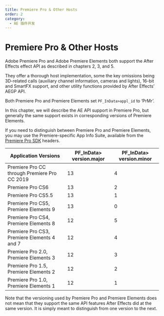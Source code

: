 ```yaml
---
title: Premiere Pro & Other Hosts
order: 2
category:
  - AE 插件开发
---
```


# Premiere Pro & Other Hosts

Adobe Premiere Pro and Adobe Premiere Elements both support the After Effects effect API as described in chapters 2, 3, and 5.

They offer a thorough host implementation, some the key omissions being 3D-related calls (auxiliary channel information, cameras and lights), 16-bit and SmartFX support, and other utility functions provided by After Effects’ AEGP API.

Both Premiere Pro and Premiere Elements set `PF_InData>appl_id` to ‘PrMr’.

In this chapter, we will describe the AE API support in Premiere Pro, but generally the same support exists in corresponding versions of Premiere Elements.

If you need to distinguish between Premiere Pro and Premiere Elements, you may use the Premiere-specific App Info Suite, available from the [Premiere Pro SDK](http://ppro-plugin-sdk.aenhancers.com) headers.

| **Application Versions**                     | **PF_InData> version.major** | **PF_InData> version.minor** |
| -------------------------------------------- | ---------------------------- | ---------------------------- |
| Premiere Pro CC through Premiere Pro CC 2019 | 13                           | 4                            |
| Premiere Pro CS6                             | 13                           | 2                            |
| Premiere Pro CS5.5                           | 13                           | 1                            |
| Premiere Pro CS5, Premiere Elements 9        | 13                           | 0                            |
| Premiere Pro CS4, Premiere Elements 8        | 12                           | 5                            |
| Premiere Pro CS3, Premiere Elements 4 and 7  | 12                           | 4                            |
| Premiere Pro 2.0, Premiere Elements 3        | 12                           | 3                            |
| Premiere Pro 1.5, Premiere Elements 2        | 12                           | 2                            |
| Premiere Pro 1.0, Premiere Elements 1        | 12                           | 1                            |

Note that the versioning used by Premiere Pro and Premiere Elements does not mean that they support the same API features After Effects did at the same version. It is simply meant to distinguish from one version to the next.
